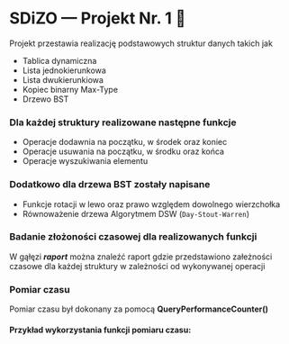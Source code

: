 # SDiZO —  Projekt Nr. 1 🏁
Projekt przestawia realizację podstawowych struktur danych takich jak  
- Tablica dynamiczna
- Lista jednokierunkowa  
- Lista dwukierunkiowa  
- Kopiec binarny Max-Type
- Drzewo BST 
### Dla każdej struktury realizowane następne funkcje
- Operacje dodawnia na początku, w środek oraz koniec
- Operacje usuwania na początku, w środku oraz końca 
- Operacje wyszukiwania elementu
### Dodatkowo dla drzewa BST zostały napisane
- Funkcje rotacji w lewo oraz prawo względem dowolnego wierzchołka
- Równoważenie drzewa Algorytmem DSW (``Day-Stout-Warren``)
### Badanie złożoności czasowej dla realizowanych funkcji
W gąłęzi ***raport*** można znaleźć raport gdzie przedstawiono załeżności czasowe dla każdej struktury w zależności od wykonywanej operacji
### Pomiar czasu
Pomiar czasu był dokonany za pomocą **QueryPerformanceCounter()**
#### Przykład wykorzystania funkcji pomiaru czasu:

